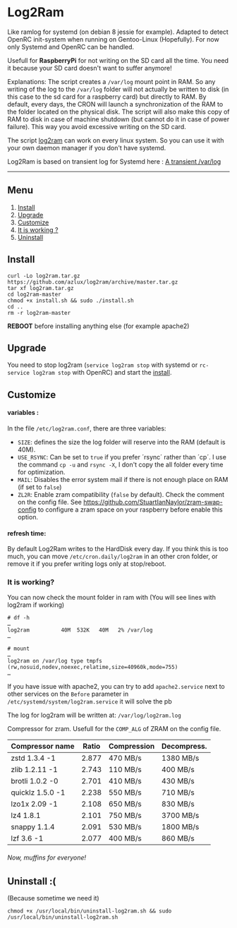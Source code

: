 # Log2Ram
Like ramlog for systemd (on debian 8 jessie for example). Adapted to detect OpenRC init-system when running on Gentoo-Linux (Hopefully). For now only Systemd and OpenRC can be handled.

Usefull for **RaspberryPi** for not writing on the SD card all the time. You need it because your SD card doesn't want to suffer anymore!

Explanations: The script creates a `/var/log` mount point in RAM. So any writing of the log to the `/var/log` folder will not actually be written to disk (in this case to the sd card for a raspberry card) but directly to RAM. By default, every days, the CRON will launch a synchronization of the RAM to the folder located on the physical disk. The script will also make this copy of RAM to disk in case of machine shutdown (but cannot do it in case of power failure). This way you avoid excessive writing on the SD card.

The script [log2ram](https://github.com/azlux/log2ram) can work on every linux system. So you can use it with your own daemon manager if you don't have systemd.

Log2Ram is based on transient log for Systemd here : [A transient /var/log](https://www.debian-administration.org/article/661/A_transient_/var/log)

_____
## Menu
1. [Install](#install)
2. [Upgrade](#upgrade)
3. [Customize](#customize)
4. [It is working ?](#it-is-working)
5. [Uninstall](#uninstall-)

## Install

    curl -Lo log2ram.tar.gz https://github.com/azlux/log2ram/archive/master.tar.gz
    tar xf log2ram.tar.gz
    cd log2ram-master
    chmod +x install.sh && sudo ./install.sh
    cd ..
    rm -r log2ram-master

**REBOOT** before installing anything else (for example apache2)
## Upgrade

You need to stop log2ram (`service log2ram stop` with systemd or `rc-service log2ram stop` with OpenRC) and start the [install](#install).

## Customize
#### variables :
In the file `/etc/log2ram.conf`, there are three variables:

- `SIZE`: defines the size the log folder will reserve into the RAM (default is 40M).
- `USE_RSYNC`: Can be set to `true` if you prefer ´rsync´ rather than ´cp´. I use the command `cp -u` and `rsync -X`, I don't copy the all folder every time for optimization.
- `MAIL`: Disables the error system mail if there is not enough place on RAM (if set to `false`)
- `ZL2R`: Enable zram compatibility (`false` by default). Check the comment on the config file. See https://github.com/StuartIanNaylor/zram-swap-config to configure a zram space on your raspberry before enable this option.

#### refresh time:
By default Log2Ram writes to the HardDisk every day. If you think this is too much, you can move `/etc/cron.daily/log2ram` in an other cron folder, or remove it if you prefer writing logs only at stop/reboot.

### It is working?
You can now check the mount folder in ram with (You will see lines with log2ram if working)
```
# df -h
…
log2ram          40M  532K   40M   2% /var/log
…

# mount
…
log2ram on /var/log type tmpfs (rw,nosuid,nodev,noexec,relatime,size=40960k,mode=755)
…
```

If you have issue with apache2, you can try to add `apache2.service` next to other services on the `Before` parameter in `/etc/systemd/system/log2ram.service` it will solve the pb

The log for log2ram will be written at: `/var/log/log2ram.log`

Compressor for zram. Usefull for the `COMP_ALG` of ZRAM on the config file.

| Compressor name	     | Ratio	| Compression | Decompress. |
|------------------------|----------|-------------|-------------|
|zstd 1.3.4 -1	         | 2.877	| 470 MB/s	  | 1380 MB/s   |
|zlib 1.2.11 -1	         | 2.743    | 110 MB/s    | 400 MB/s    |
|brotli 1.0.2 -0	     | 2.701	| 410 MB/s	  | 430 MB/s    |
|quicklz 1.5.0 -1	     | 2.238	| 550 MB/s	  | 710 MB/s    |
|lzo1x 2.09 -1	         | 2.108	| 650 MB/s	  | 830 MB/s    |
|lz4 1.8.1	             | 2.101    | 750 MB/s    | 3700 MB/s   |
|snappy 1.1.4	         | 2.091	| 530 MB/s	  | 1800 MB/s   |
|lzf 3.6 -1	             | 2.077	| 400 MB/s	  | 860 MB/s    |

###### Now, muffins for everyone!


## Uninstall :(
(Because sometime we need it)
```
chmod +x /usr/local/bin/uninstall-log2ram.sh && sudo /usr/local/bin/uninstall-log2ram.sh
```
